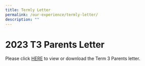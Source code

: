 ```yaml
---
title: Termly Letter
permalink: /our-experience/termly-letter/
description: ""
---
```

# **2023 T3 Parents Letter**

Please click [HERE](/files/sfss%202023%20t3%20parents%20letter.pdf) to view or download the Term 3 Parents letter.
